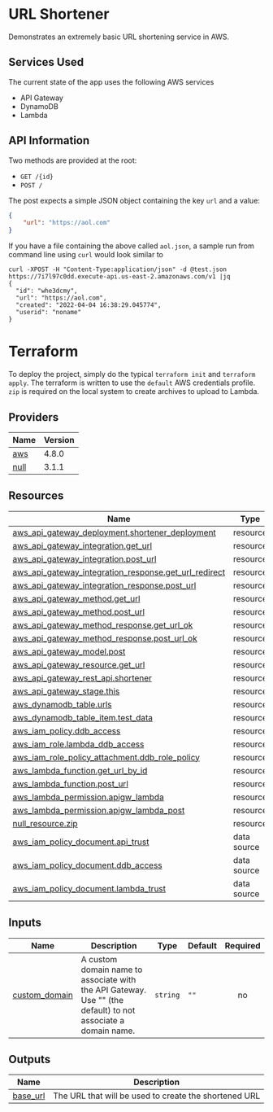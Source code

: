 # URL Shortener
Demonstrates an extremely basic URL shortening service in AWS. 

## Services Used
The current state of the app uses the following AWS services
- API Gateway
- DynamoDB
- Lambda

## API Information
Two methods are provided at the root:
- `GET /{id}`
- `POST /`

The post expects a simple JSON object containing the key `url` and a value:
```json
{
    "url": "https://aol.com"
}
```
If you have a file containing the above called `aol.json`, a sample run from command line using `curl` would look similar to 
```
curl -XPOST -H "Content-Type:application/json" -d @test.json https://7i7l97c0dd.execute-api.us-east-2.amazonaws.com/v1 |jq
{
  "id": "whe3dcmy",
  "url": "https://aol.com",
  "created": "2022-04-04 16:38:29.045774",
  "userid": "noname"
}
```

# Terraform
To deploy the project, simply do the typical `terraform init` and `terraform apply`.  The terraform is written to use the `default` AWS credentials profile.  `zip` is required on the local system to create archives to upload to Lambda.

## Providers

| Name | Version |
|------|---------|
| <a name="provider_aws"></a> [aws](#provider\_aws) | 4.8.0 |
| <a name="provider_null"></a> [null](#provider\_null) | 3.1.1 |

## Resources

| Name | Type |
|------|------|
| [aws_api_gateway_deployment.shortener_deployment](https://registry.terraform.io/providers/hashicorp/aws/latest/docs/resources/api_gateway_deployment) | resource |
| [aws_api_gateway_integration.get_url](https://registry.terraform.io/providers/hashicorp/aws/latest/docs/resources/api_gateway_integration) | resource |
| [aws_api_gateway_integration.post_url](https://registry.terraform.io/providers/hashicorp/aws/latest/docs/resources/api_gateway_integration) | resource |
| [aws_api_gateway_integration_response.get_url_redirect](https://registry.terraform.io/providers/hashicorp/aws/latest/docs/resources/api_gateway_integration_response) | resource |
| [aws_api_gateway_integration_response.post_url](https://registry.terraform.io/providers/hashicorp/aws/latest/docs/resources/api_gateway_integration_response) | resource |
| [aws_api_gateway_method.get_url](https://registry.terraform.io/providers/hashicorp/aws/latest/docs/resources/api_gateway_method) | resource |
| [aws_api_gateway_method.post_url](https://registry.terraform.io/providers/hashicorp/aws/latest/docs/resources/api_gateway_method) | resource |
| [aws_api_gateway_method_response.get_url_ok](https://registry.terraform.io/providers/hashicorp/aws/latest/docs/resources/api_gateway_method_response) | resource |
| [aws_api_gateway_method_response.post_url_ok](https://registry.terraform.io/providers/hashicorp/aws/latest/docs/resources/api_gateway_method_response) | resource |
| [aws_api_gateway_model.post](https://registry.terraform.io/providers/hashicorp/aws/latest/docs/resources/api_gateway_model) | resource |
| [aws_api_gateway_resource.get_url](https://registry.terraform.io/providers/hashicorp/aws/latest/docs/resources/api_gateway_resource) | resource |
| [aws_api_gateway_rest_api.shortener](https://registry.terraform.io/providers/hashicorp/aws/latest/docs/resources/api_gateway_rest_api) | resource |
| [aws_api_gateway_stage.this](https://registry.terraform.io/providers/hashicorp/aws/latest/docs/resources/api_gateway_stage) | resource |
| [aws_dynamodb_table.urls](https://registry.terraform.io/providers/hashicorp/aws/latest/docs/resources/dynamodb_table) | resource |
| [aws_dynamodb_table_item.test_data](https://registry.terraform.io/providers/hashicorp/aws/latest/docs/resources/dynamodb_table_item) | resource |
| [aws_iam_policy.ddb_access](https://registry.terraform.io/providers/hashicorp/aws/latest/docs/resources/iam_policy) | resource |
| [aws_iam_role.lambda_ddb_access](https://registry.terraform.io/providers/hashicorp/aws/latest/docs/resources/iam_role) | resource |
| [aws_iam_role_policy_attachment.ddb_role_policy](https://registry.terraform.io/providers/hashicorp/aws/latest/docs/resources/iam_role_policy_attachment) | resource |
| [aws_lambda_function.get_url_by_id](https://registry.terraform.io/providers/hashicorp/aws/latest/docs/resources/lambda_function) | resource |
| [aws_lambda_function.post_url](https://registry.terraform.io/providers/hashicorp/aws/latest/docs/resources/lambda_function) | resource |
| [aws_lambda_permission.apigw_lambda](https://registry.terraform.io/providers/hashicorp/aws/latest/docs/resources/lambda_permission) | resource |
| [aws_lambda_permission.apigw_lambda_post](https://registry.terraform.io/providers/hashicorp/aws/latest/docs/resources/lambda_permission) | resource |
| [null_resource.zip](https://registry.terraform.io/providers/hashicorp/null/latest/docs/resources/resource) | resource |
| [aws_iam_policy_document.api_trust](https://registry.terraform.io/providers/hashicorp/aws/latest/docs/data-sources/iam_policy_document) | data source |
| [aws_iam_policy_document.ddb_access](https://registry.terraform.io/providers/hashicorp/aws/latest/docs/data-sources/iam_policy_document) | data source |
| [aws_iam_policy_document.lambda_trust](https://registry.terraform.io/providers/hashicorp/aws/latest/docs/data-sources/iam_policy_document) | data source |

## Inputs

| Name | Description | Type | Default | Required |
|------|-------------|------|---------|:--------:|
| <a name="input_custom_domain"></a> [custom\_domain](#input\_custom\_domain) | A custom domain name to associate with the API Gateway.  Use "" (the default) to not associate a domain name. | `string` | `""` | no |

## Outputs

| Name | Description |
|------|-------------|
| <a name="output_base_url"></a> [base\_url](#output\_base\_url) | The URL that will be used to create the shortened URL |
